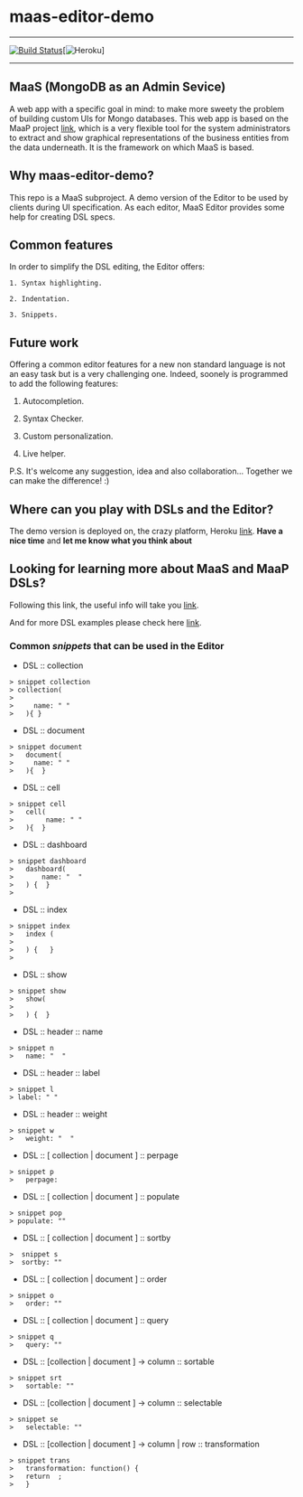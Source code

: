 # maas-editor-demo
--------------------------------------------------------

[![Build Status](https://semaphoreci.com/api/v1/projects/b7c4bbc6-f1b3-4066-8c99-51168ca58f69/967037/shields_badge.svg)](https://semaphoreci.com/apetrovYa/maas-editor-demo)[![Heroku](http://heroku-badge.herokuapp.com/?app=maas-editor-demo&style=flat&svg=1)]

--------------------------------------------------------

## MaaS (MongoDB as an Admin Sevice)

A web app with a specific goal in mind: to make more sweety the problem of building custom UIs for Mongo databases.
This web app is based on the MaaP project [link](https://github.com/steakholders/maap), which is a very flexible tool for the system administrators to extract and show graphical representations of the business entities from the data underneath. It is the framework on which MaaS is based.  

## Why maas-editor-demo?

This repo is a MaaS subproject. A demo version of the Editor to be used by clients during UI specification. As each editor, 
MaaS Editor provides some help for creating DSL specs.

## Common features

In order to simplify the DSL editing, the Editor offers:

	1. Syntax highlighting.

	2. Indentation.

	3. Snippets.

## Future work

Offering a common editor features for a new non standard language is not an easy task but is a very challenging one.
Indeed, soonely is programmed to add the following features:

1. Autocompletion. 

2. Syntax Checker.

3. Custom personalization.	

4. Live helper.

P.S. It's welcome any suggestion, idea and also collaboration... Together we can make the difference! :) 

## Where can you play with DSLs and the Editor?

The demo version is deployed on, the crazy platform, Heroku [link](https://maas-editor-demo.herokuapp.com/#/).
****Have a nice time****  and ****let me know what you think about****

## Looking for learning more about MaaS and MaaP DSLs?

Following this link, the useful info will take you [link](https://github.com/steakholders/maap/wiki/DSL-File-Configuration).

And for more DSL examples please check here [link](https://github.com/steakholders/maap/wiki/DSL-Configuration-File-Example).


### Common ***snippets*** that can be used in the Editor

-  DSL :: collection
```
> snippet collection
> collection( 
>
>	  name: " "
>	){ }
```

- DSL :: document
```
> snippet document
>	document(
>	  name: " " 
>	){  }
```

-  DSL :: cell
```
> snippet cell
> 	cell( 
>	     name: " "  
>	){  }
```

-  DSL :: dashboard 
```
> snippet dashboard 
> 	dashboard(
>		name: "  " 
>	) {  }
>
```

-  DSL :: index

```
> snippet index 
>	index (
>		
>	) {   }
>
```

-  DSL :: show
```
> snippet show
>	show(
>	 	 
>	) {  }
```

-  DSL :: header :: name
```
> snippet n 
>	name: "  "
```

-  DSL :: header :: label
```
> snippet l
> label: " "
```

- DSL :: header :: weight
```
> snippet w 
>	weight: "  "
```

- DSL :: [ collection | document ] :: perpage
```
> snippet p 
>	perpage: 
```

-  DSL :: [ collection | document ] :: populate
```
> snippet pop 
> populate: ""
```

- DSL :: [ collection | document ] :: sortby
```
>  snippet s 
>  sortby: ""
```

-  DSL :: [ collection | document ] :: order
```
> snippet o
>	order: ""
```

- DSL :: [ collection | document ] :: query
```
> snippet q 
>	query: ""
```

- DSL :: [collection | document ] -> column :: sortable
```
> snippet srt 
>	sortable: ""
```

- DSL :: [collection | document ] -> column :: selectable
```
> snippet se 
>	selectable: "" 
```

- DSL :: [collection | document ] -> column | row :: transformation 
```
> snippet trans
>	transformation: function() { 
>	return  ; 
>	}
```
